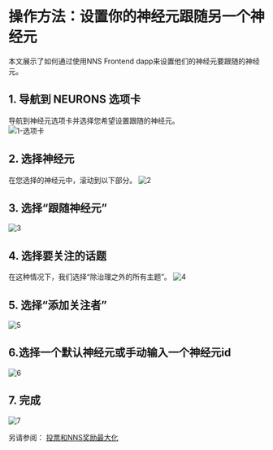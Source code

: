 # 操作方法：设置你的神经元跟随另一个神经元
本文展示了如何通过使用NNS Frontend dapp来设置他们的神经元要跟随的神经元。

## 1. 导航到 NEURONS 选项卡  
导航到神经元选项卡并选择您希望设置跟随的神经元。  
![1-选项卡](https://mywikis-wiki-media.s3.us-central-1.wasabisys.com/internetcomputer/thumb/0-follow.png/1200px-0-follow.png) 

## 2. 选择神经元  
在您选择的神经元中，滚动到以下部分。
![2](https://mywikis-wiki-media.s3.us-central-1.wasabisys.com/internetcomputer/thumb/2-follow.png/1200px-2-follow.png)
## 3. 选择“跟随神经元”   
![3](https://mywikis-wiki-media.s3.us-central-1.wasabisys.com/internetcomputer/thumb/3-follow.png/1200px-3-follow.png)

## 4. 选择要关注的话题   
在这种情况下，我们选择“除治理之外的所有主题”。
![4](https://mywikis-wiki-media.s3.us-central-1.wasabisys.com/internetcomputer/thumb/4-follow.png/1200px-4-follow.png)

## 5. 选择“添加关注者” 
![5](https://mywikis-wiki-media.s3.us-central-1.wasabisys.com/internetcomputer/5-follow.png)

## 6.选择一个默认神经元或手动输入一个神经元id  
![6](https://mywikis-wiki-media.s3.us-central-1.wasabisys.com/internetcomputer/thumb/6-follow.png/1200px-6-follow.png)

## 7. 完成  
![7](https://mywikis-wiki-media.s3.us-central-1.wasabisys.com/internetcomputer/thumb/7-follow.png/1200px-7-follow.png)

另请参阅：
[投票和NNS奖励最大化](投票和NNS奖励最大化.md)
